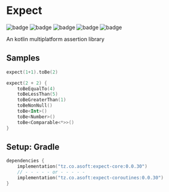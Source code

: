 # Expect
![badge][badge-maven] ![badge][badge-mpp] ![badge][badge-android] ![badge][badge-js] ![badge][badge-jvm]

An kotlin multiplatform assertion library

## Samples 
```kotlin
expect(1+1).toBe(2)
```
```kotlin
expect(2 + 2) {
    toBeEqualTo(4)
    toBeLessThan(5)
    toBeGreaterThan(1)
    toBeNonNull()
    toBe<Int>()
    toBe<Number>()
    toBe<Comparable<*>>()
}
```

## Setup: Gradle
```kotlin
dependencies {
    implementation("tz.co.asoft:expect-core:0.0.30")
    // - - - - - or - - - - - 
    implementation("tz.co.asoft:expect-coroutines:0.0.30")
}
```

[badge-maven]: https://img.shields.io/maven-central/v/tz.co.asoft/expect-core/0.0.30?style=flat
[badge-mpp]: https://img.shields.io/badge/kotlin-multiplatform-blue?style=flat
[badge-android]: http://img.shields.io/badge/platform-android-brightgreen.svg?style=flat
[badge-js]: http://img.shields.io/badge/platform-js-yellow.svg?style=flat
[badge-jvm]: http://img.shields.io/badge/platform-jvm-orange.svg?style=flat
